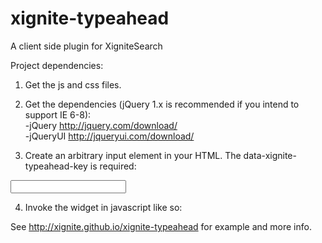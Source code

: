 xignite-typeahead
=================

A client side plugin for XigniteSearch

Project dependencies:

1) Get the js and css files. 

2) Get the dependencies (jQuery 1.x is recommended if you intend to support IE 6-8):  
    -jQuery http://jquery.com/download/  
    -jQueryUI http://jqueryui.com/download/

3) Create an arbitrary input element in your HTML.  The data-xignite-typeahead-key is required:

<input type="text" class="xignite-typeahead" data-xignite-typeahead-key="XigniteGlobalQuotes.GetGlobalDelayedQuote.Identifier" />

4) Invoke the widget in javascript like so:

<script type="text/javascript">
	$('.xignite-typeahead').xigniteTypeahead({ api: 'http://search.xignite.com/Search/Suggest', keyParam: 'parameter', q: 'term' });
</script>


See http://xignite.github.io/xignite-typeahead for example and more info.

